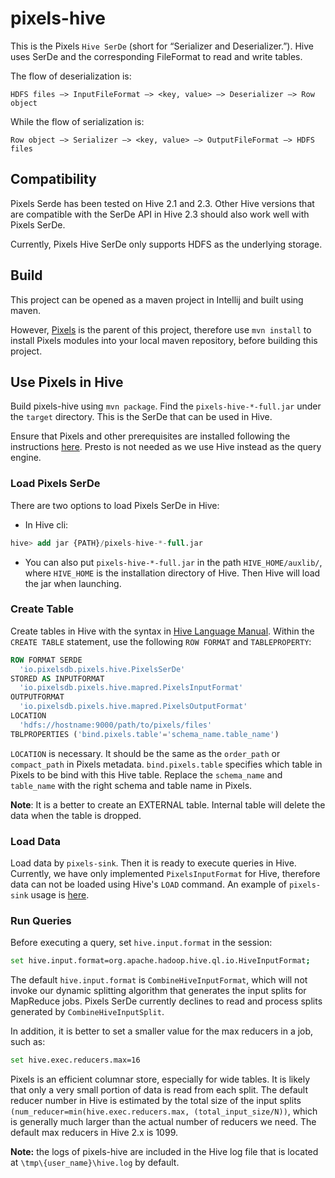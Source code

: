 # pixels-hive
This is the Pixels `Hive SerDe` (short for “Serializer and Deserializer.”).
Hive uses SerDe and the corresponding FileFormat to read and write tables.

The flow of deserialization is:
```
HDFS files –> InputFileFormat –> <key, value> –> Deserializer –> Row object
```
While the flow of serialization is:
```
Row object –> Serializer –> <key, value> –> OutputFileFormat –> HDFS files
```

## Compatibility
Pixels Serde has been tested on Hive 2.1 and 2.3. Other Hive versions that are compatible
with the SerDe API in Hive 2.3 should also work well with Pixels SerDe.

Currently, Pixels Hive SerDe only supports HDFS as the underlying storage.

## Build

This project can be opened as a maven project in Intellij and built using maven.

However, [Pixels](https://github.com/pixelsdb/pixels) is the parent of this project,
therefore use `mvn install` to install Pixels modules into your local maven repository,
before building this project.

## Use Pixels in Hive

Build pixels-hive using `mvn package`. Find the `pixels-hive-*-full.jar` under the `target` directory.
This is the SerDe that can be used in Hive.

Ensure that Pixels and other prerequisites are installed following the instructions
[here](https://github.com/pixelsdb/pixels#installation-in-aws). Presto is not needed as we use Hive
instead as the query engine.

### Load Pixels SerDe
There are two options to load Pixels SerDe in Hive:

* In Hive cli:
```sql
hive> add jar {PATH}/pixels-hive-*-full.jar
```
* You can also put `pixels-hive-*-full.jar` in the path `HIVE_HOME/auxlib/`, where `HIVE_HOME` is the installation directory of Hive.
Then Hive will load the jar when launching.

### Create Table
Create tables in Hive with the syntax in [Hive Language Manual](https://cwiki.apache.org/confluence/display/Hive/LanguageManual+DDL#LanguageManualDDL-Create/Drop/Alter/UseDatabase).
Within the `CREATE TABLE` statement, use the following `ROW FORMAT` and `TABLEPROPERTY`:
```SQL
ROW FORMAT SERDE
  'io.pixelsdb.pixels.hive.PixelsSerDe' 
STORED AS INPUTFORMAT 
  'io.pixelsdb.pixels.hive.mapred.PixelsInputFormat' 
OUTPUTFORMAT 
  'io.pixelsdb.pixels.hive.mapred.PixelsOutputFormat'
LOCATION
  'hdfs://hostname:9000/path/to/pixels/files'
TBLPROPERTIES ('bind.pixels.table'='schema_name.table_name')
```
`LOCATION` is necessary. It should be the same as the `order_path`
or `compact_path` in Pixels metadata. `bind.pixels.table` specifies
which table in Pixels to be bind with this Hive table. Replace the `schema_name`
and `table_name` with the right schema and table name in Pixels.

**Note**: It is a better to create an EXTERNAL table. Internal table will delete the data
when the table is dropped.

### Load Data
Load data by `pixels-sink`. Then it is ready to execute queries in Hive.
Currently, we have only implemented `PixelsInputFormat` for Hive,
therefore data can not be loaded using Hive's `LOAD` command.
An example of `pixels-sink` usage is [here](https://github.com/pixelsdb/pixels#load-data).

### Run Queries
Before executing a query, set `hive.input.format` in the session:
```sh
set hive.input.format=org.apache.hadoop.hive.ql.io.HiveInputFormat;
```
The default `hive.input.format` is `CombineHiveInputFormat`, which
will not invoke our dynamic splitting algorithm that generates the input
splits for MapReduce jobs. Pixels SerDe currently declines to read
and process splits generated by `CombineHiveInputSplit`.

In addition, it is better to set a smaller value for the max
reducers in a job, such as:
```sh
set hive.exec.reducers.max=16
```
Pixels is an efficient columnar store, especially for wide tables.
It is likely that only a very small portion of data is read from each split.
The default reducer number in Hive is estimated by the total size
of the input splits `(num_reducer=min(hive.exec.reducers.max, (total_input_size/N))`, 
which is generally much larger than the actual number of reducers we need. 
The default max reducers in Hive 2.x is 1099.

**Note:** the logs of pixels-hive are included in the Hive log file that is located at `\tmp\{user_name}\hive.log`
 by default.